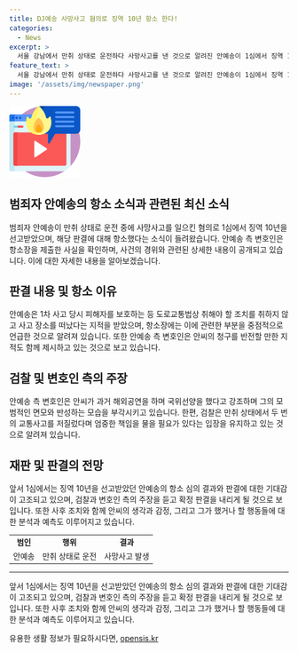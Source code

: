 ```yaml
---
title: DJ예송 사망사고 혐의로 징역 10년 항소 한다!
categories:
  - News
excerpt: >
  서울 강남에서 만취 상태로 운전하다 사망사고를 낸 것으로 알려진 안예송이 1심에서 징역 10년을 선고받았다. 이에 안예송은 10일 항소했으며, 항소장은 서울중앙지법에 제출됐다. 1차 사고 시 피해자를 보호하는 조치를 취하지 않았고, 현장을 떠나 다른 교통사고를 일으킨 후 이 사망사고를 낸 것으로 밝혀졌다. 안씨는 혈중알코올농도 0.221%로 만취 상태로 운전 중인 것이 확인됐으며, 검찰은 안씨에게 엄중한 처벌을 요구했다. 안씨 측은 반성과 유족과의 합의를 강조하며 선처를 호소하고 있다.
feature_text: >
  서울 강남에서 만취 상태로 운전하다 사망사고를 낸 것으로 알려진 안예송이 1심에서 징역 10년을 선고받았다. 이에 안예송은 10일 항소했으며, 항소장은 서울중앙지법에 제출됐다. 1차 사고 시 피해자를 보호하는 조치를 취하지 않았고, 현장을 떠나 다른 교통사고를 일으킨 후 이 사망사고를 낸 것으로 밝혀졌다. 안씨는 혈중알코올농도 0.221%로 만취 상태로 운전 중인 것이 확인됐으며, 검찰은 안씨에게 엄중한 처벌을 요구했다. 안씨 측은 반성과 유족과의 합의를 강조하며 선처를 호소하고 있다.
image: '/assets/img/newspaper.png'
---
```


<p><img src="/assets/img/news.png" alt="rentncar 속보" /></p>

<h2 data-ke-size="size26">범죄자 안예송의 항소 소식과 관련된 최신 소식</h2>

<p data-ke-size="size16">범죄자 안예송이 만취 상태로 운전 중에 사망사고를 일으킨 혐의로 1심에서 징역 10년을 선고받았으며, 해당 판결에 대해 항소했다는 소식이 들려왔습니다. 안예송 측 변호인은 항소장을 제출한 사실을 확인하며, 사건의 경위와 관련된 상세한 내용이 공개되고 있습니다. 이에 대한 자세한 내용을 알아보겠습니다.</p>

<h2 data-ke-size="size26">판결 내용 및 항소 이유</h2>

<p data-ke-size="size16">안예송은 1차 사고 당시 피해자를 보호하는 등 도로교통법상 취해야 할 조치를 취하지 않고 사고 장소를 떠났다는 지적을 받았으며, 항소장에는 이에 관련한 부분을 중점적으로 언급한 것으로 알려져 있습니다. 또한 안예송 측 변호인은 안씨의 청구를 반전할 만한 지적도 함께 제시하고 있는 것으로 보고 있습니다. </p>

<h2 data-ke-size="size26">검찰 및 변호인 측의 주장</h2>

<p data-ke-size="size16">안예송 측 변호인은 안씨가 과거 해외공연을 하며 국위선양을 했다고 강조하며 그의 모범적인 면모와 반성하는 모습을 부각시키고 있습니다. 한편, 검찰은 만취 상태에서 두 번의 교통사고를 저질렀다며 엄중한 책임을 물을 필요가 있다는 입장을 유지하고 있는 것으로 알려져 있습니다. </p>

<h2 data-ke-size="size26">재판 및 판결의 전망</h2>

<p data-ke-size="size16">앞서 1심에서는 징역 10년을 선고받았던 안예송의 항소 심의 결과와 판결에 대한 기대감이 고조되고 있으며, 검찰과 변호인 측의 주장을 듣고 확정 판결을 내리게 될 것으로 보입니다. 또한 사후 조치와 함께 안씨의 생각과 감정, 그리고 그가 했거나 할 행동들에 대한 분석과 예측도 이루어지고 있습니다. </p>

<table>
    <tr>
        <td style="text-align: center; height: 17px;"><b>범인</b></td>
        <td style="text-align: center; height: 17px;"><b>행위</b></td>
        <td style="text-align: center; height: 17px;"><b>결과</b></td>
    </tr>
    <tr>
        <td style="text-align: center; height: 17px;">안예송</td>
        <td style="text-align: center; height: 17px;">만취 상태로 운전</td>
        <td style="text-align: center; height: 17px;">사망사고 발생</td>
    </tr>
</table>

<hr>

<p data-ke-size="size16">앞서 1심에서는 징역 10년을 선고받았던 안예송의 항소 심의 결과와 판결에 대한 기대감이 고조되고 있으며, 검찰과 변호인 측의 주장을 듣고 확정 판결을 내리게 될 것으로 보입니다. 또한 사후 조치와 함께 안씨의 생각과 감정, 그리고 그가 했거나 할 행동들에 대한 분석과 예측도 이루어지고 있습니다.</p>
유용한 생활 정보가 필요하시다면, <a href="https://opensis.kr" rel="dofollow">opensis.kr</a>


